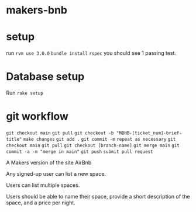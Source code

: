 # makers-bnb

# setup

run ```rvm use 3.0.0```
```bundle install```
```rspec``` you should see 1 passing test.

# Database setup
Run ```rake setup```


# git workflow
```git checkout main```
```git pull```
```git checkout -b "MBNB-[ticket_num]-brief-title"```
```make changes```
```git add .```
```git commit -m```
```repeat as necessary```
```git checkout main```
```git pull```
```git checkout [branch-name]```
```git merge main```
```git commit -a -m "merge in main"```
```git push```
```submit pull request```

A Makers version of the site AirBnb

Any signed-up user can list a new space.

Users can list multiple spaces.

Users should be able to name their space, provide a short description of the space, and a price per night.